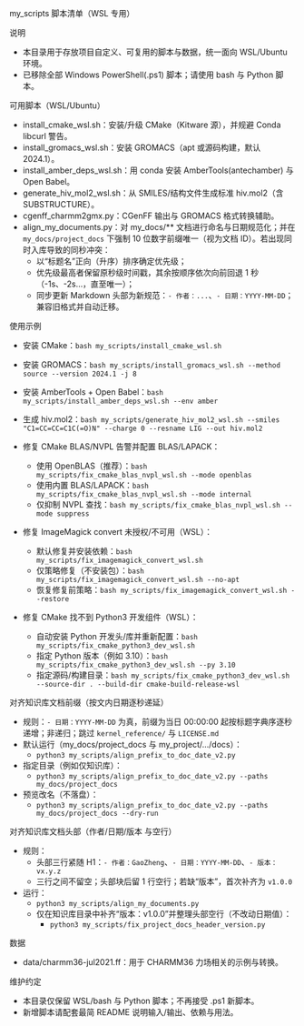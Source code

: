 my_scripts 脚本清单（WSL 专用）

说明
- 本目录用于存放项目自定义、可复用的脚本与数据，统一面向 WSL/Ubuntu 环境。
- 已移除全部 Windows PowerShell(.ps1) 脚本；请使用 bash 与 Python 脚本。

可用脚本（WSL/Ubuntu）
- install_cmake_wsl.sh：安装/升级 CMake（Kitware 源），并规避 Conda libcurl 警告。
- install_gromacs_wsl.sh：安装 GROMACS（apt 或源码构建，默认 2024.1）。
- install_amber_deps_wsl.sh：用 conda 安装 AmberTools(antechamber) 与 Open Babel。
- generate_hiv_mol2_wsl.sh：从 SMILES/结构文件生成标准 hiv.mol2（含 SUBSTRUCTURE）。
- cgenff_charmm2gmx.py：CGenFF 输出与 GROMACS 格式转换辅助。
- align_my_documents.py：对 my_docs/** 文档进行命名与日期规范化；并在 `my_docs/project_docs` 下强制 10 位数字前缀唯一（视为文档 ID）。若出现同时入库导致的同秒冲突：
  - 以“标题名”正向（升序）排序确定优先级；
  - 优先级最高者保留原秒级时间戳，其余按顺序依次向前回退 1 秒（-1s、-2s…，直至唯一）；
  - 同步更新 Markdown 头部为新规范：`- 作者：...`、`- 日期：YYYY-MM-DD`；兼容旧格式并自动迁移。

使用示例
- 安装 CMake：`bash my_scripts/install_cmake_wsl.sh`
- 安装 GROMACS：`bash my_scripts/install_gromacs_wsl.sh --method source --version 2024.1 -j 8`
- 安装 AmberTools + Open Babel：`bash my_scripts/install_amber_deps_wsl.sh --env amber`
- 生成 hiv.mol2：`bash my_scripts/generate_hiv_mol2_wsl.sh --smiles "C1=CC=CC=C1C(=O)N" --charge 0 --resname LIG --out hiv.mol2`

- 修复 CMake BLAS/NVPL 告警并配置 BLAS/LAPACK：
  - 使用 OpenBLAS（推荐）：`bash my_scripts/fix_cmake_blas_nvpl_wsl.sh --mode openblas`
  - 使用内置 BLAS/LAPACK：`bash my_scripts/fix_cmake_blas_nvpl_wsl.sh --mode internal`
  - 仅抑制 NVPL 查找：`bash my_scripts/fix_cmake_blas_nvpl_wsl.sh --mode suppress`

- 修复 ImageMagick convert 未授权/不可用（WSL）：
  - 默认修复并安装依赖：`bash my_scripts/fix_imagemagick_convert_wsl.sh`
  - 仅策略修复（不安装包）：`bash my_scripts/fix_imagemagick_convert_wsl.sh --no-apt`
  - 恢复修复前策略：`bash my_scripts/fix_imagemagick_convert_wsl.sh --restore`

- 修复 CMake 找不到 Python3 开发组件（WSL）：
  - 自动安装 Python 开发头/库并重新配置：`bash my_scripts/fix_cmake_python3_dev_wsl.sh`
  - 指定 Python 版本（例如 3.10）：`bash my_scripts/fix_cmake_python3_dev_wsl.sh --py 3.10`
  - 指定源码/构建目录：`bash my_scripts/fix_cmake_python3_dev_wsl.sh --source-dir . --build-dir cmake-build-release-wsl`

对齐知识库文档前缀（按文内日期逐秒递延）
- 规则：`- 日期：YYYY-MM-DD` 为真，前缀为当日 00:00:00 起按标题字典序逐秒递增；非递归；跳过 `kernel_reference/` 与 `LICENSE.md`
- 默认运行（my_docs/project_docs 与 my_project/.../docs）：
  - `python3 my_scripts/align_prefix_to_doc_date_v2.py`
- 指定目录（例如仅知识库）：
  - `python3 my_scripts/align_prefix_to_doc_date_v2.py --paths my_docs/project_docs`
- 预览改名（不落盘）：
  - `python3 my_scripts/align_prefix_to_doc_date_v2.py --paths my_docs/project_docs --dry-run`

对齐知识库文档头部（作者/日期/版本 与空行）
- 规则：
  - 头部三行紧随 H1：`- 作者：GaoZheng`、`- 日期：YYYY-MM-DD`、`- 版本：vx.y.z`
  - 三行之间不留空；头部块后留 1 行空行；若缺“版本”，首次补齐为 `v1.0.0`
- 运行：
  - `python3 my_scripts/align_my_documents.py`
  - 仅在知识库目录中补齐“版本：v1.0.0”并整理头部空行（不改动日期值）：
    - `python3 my_scripts/fix_project_docs_header_version.py`

数据
- data/charmm36-jul2021.ff：用于 CHARMM36 力场相关的示例与转换。

维护约定
- 本目录仅保留 WSL/bash 与 Python 脚本；不再接受 .ps1 新脚本。
- 新增脚本请配套最简 README 说明输入/输出、依赖与用法。
